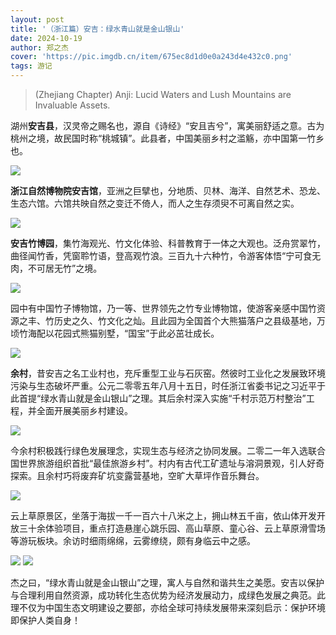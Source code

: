 ```yaml
---
layout: post
title: '（浙江篇）安吉：绿水青山就是金山银山'
date: 2024-10-19
author: 郑之杰
cover: 'https://pic.imgdb.cn/item/675ec8d1d0e0a243d4e432c0.png'
tags: 游记
---
```


> (Zhejiang Chapter) Anji: Lucid Waters and Lush Mountains are Invaluable Assets.

湖州**安吉县**，汉灵帝之赐名也，源自《诗经》“安且吉兮”，寓美丽舒适之意。古为桃州之境，故民国时称“桃城镇”。此县者，中国美丽乡村之滥觞，亦中国第一竹乡也。

![](https://pic.imgdb.cn/item/675ec8d1d0e0a243d4e432c0.png)

**浙江自然博物院安吉馆**，亚洲之巨擘也，分地质、贝林、海洋、自然艺术、恐龙、生态六馆。六馆共映自然之变迁不倚人，而人之生存须臾不可离自然之实。

![](https://pic.imgdb.cn/item/675ec92ad0e0a243d4e432cd.png)

**安吉竹博园**，集竹海观光、竹文化体验、科普教育于一体之大观也。泛舟赏翠竹，曲径闻竹香，凭窗聆竹语，登高观竹浪。三百九十六种竹，令游客体悟“宁可食无肉，不可居无竹”之境。

![](https://pic.imgdb.cn/item/675ec98ed0e0a243d4e432d4.png)

园中有中国竹子博物馆，乃一等、世界领先之竹专业博物馆，使游客亲感中国竹资源之丰、竹历史之久、竹文化之灿。且此园为全国首个大熊猫落户之县级基地，万顷竹海配以花园式熊猫别墅，“国宝”于此必茁壮成长。

![](https://pic.imgdb.cn/item/675ec9b9d0e0a243d4e432db.png)

**余村**，昔安吉之名工业村也，充斥重型工业与石灰窑。然彼时工业化之发展致环境污染与生态破坏严重。公元二零零五年八月十五日，时任浙江省委书记之习近平于此首提“绿水青山就是金山银山”之理。其后余村深入实施“千村示范万村整治”工程，并全面开展美丽乡村建设。

![](https://pic.imgdb.cn/item/675ec9fed0e0a243d4e432e5.png)

今余村积极践行绿色发展理念，实现生态与经济之协同发展。二零二一年入选联合国世界旅游组织首批“最佳旅游乡村”。村内有古代工矿遗址与溶洞景观，引人好奇探索。且余村巧将废弃矿坑变露营基地，空旷大草坪作音乐舞台。

![](https://pic.imgdb.cn/item/675eca44d0e0a243d4e432ea.png)

云上草原景区，坐落于海拔一千一百六十八米之上，拥山林五千亩，依山体开发开放三十余体验项目，重点打造悬崖心跳乐园、高山草原、童心谷、云上草原滑雪场等游玩板块。余访时细雨绵绵，云雾缭绕，颇有身临云中之感。

![](https://pic.imgdb.cn/item/675eca97d0e0a243d4e432f5.png)
![](https://pic.imgdb.cn/item/675ecaccd0e0a243d4e432fc.png)

杰之曰，“绿水青山就是金山银山”之理，寓人与自然和谐共生之美愿。安吉以保护与合理利用自然资源，成功转化生态优势为经济发展动力，成绿色发展之典范。此理不仅为中国生态文明建设之要部，亦给全球可持续发展带来深刻启示：保护环境即保护人类自身！